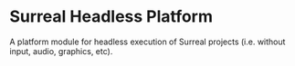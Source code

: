 ﻿# Surreal Headless Platform

A platform module for headless execution of Surreal projects (i.e. without input, audio, graphics, etc).

